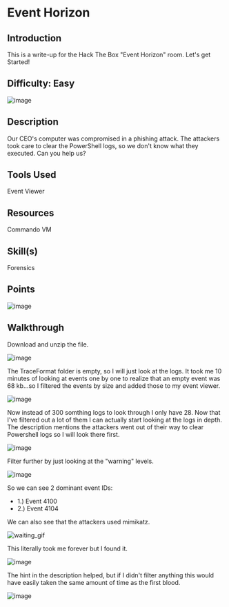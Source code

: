 # Event Horizon
## Introduction
This is a write-up for the Hack The Box "Event Horizon" room. Let's get Started!

## Difficulty: Easy
![image](https://github.com/zrmartin71/HTB_Write_Ups/assets/54414820/57607765-3009-4884-8243-1f79787dfb00)

## Description
Our CEO's computer was compromised in a phishing attack. The attackers took care to clear the PowerShell logs, so we don't know what they executed. Can you help us?

## Tools Used
Event Viewer

## Resources
Commando VM

## Skill(s)
Forensics 

## Points
![image](https://github.com/zrmartin71/HTB_Write_Ups/assets/54414820/d8cc0871-1c77-4704-8717-397b1ac16217)

## Walkthrough

Download and unzip the file.

![image](https://github.com/zrmartin71/HTB_Write_Ups/assets/54414820/5e7cee21-ecd3-499d-b22a-3c141bd1c56c)

The TraceFormat folder is empty, so I will just look at the logs. It took me 10 minutes of looking at events one by one to realize that an empty event was 68 kb...so I filtered the events by size and added those to my event viewer.

![image](https://github.com/zrmartin71/HTB_Write_Ups/assets/54414820/35ad0e30-04af-4228-92b7-217208b7ad20)

Now instead of 300 somthing logs to look through I only have 28. Now that I've filtered out a lot of them I can actually start looking at the logs in depth. The description mentions the attackers went out of their way to clear Powershell logs so I will look there first.

![image](https://github.com/zrmartin71/HTB_Write_Ups/assets/54414820/db1b5ab9-4c4e-4b12-8f6b-1a6bce5458e1)

Filter further by just looking at the "warning" levels.

![image](https://github.com/zrmartin71/HTB_Write_Ups/assets/54414820/7702c4eb-3acb-4f51-a9cf-4f8e4107a476)

So we can see 2 dominant event IDs:
 - 1.) Event 4100
 - 2.) Event 4104

 We can also see that the attackers used mimikatz.

 ![waiting_gif](https://github.com/zrmartin71/HTB_Write_Ups/assets/54414820/e4a07764-7536-417e-bd92-1d6a9a1095ba)

 This literally took me forever but I found it.

 ![image](https://github.com/zrmartin71/HTB_Write_Ups/assets/54414820/66253311-e9ab-4a1a-9d2c-53df7eaac062)

The hint in the description helped, but if I didn't filter anything this would have easily taken the same amount of time as the first blood.

![image](https://github.com/zrmartin71/HTB_Write_Ups/assets/54414820/43bfc9eb-5003-444e-8308-1f1eb058ee29)

